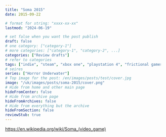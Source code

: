 ```yaml
---
title: "Soma 2015"
date: 2015-09-22

# format for string: "xxxx-xx-xx"
lastmod: "2024-06-19"

# set false when you want the post publish
draft: false
# one category: ["category-1"]
# more categories: ["category-1", "category-2", ...]
categories: ["Review drafts"]
# refer to categories
tags: ["indie", "steam", "xbox one", "playstation 4", "frictional games", "narrative", "metaverse", "science fiction", "madness", "militarism", "submarines", "zombie", "adaptation", "isolation"]
# seires
series: ["Horror Underwater"]
# Top image for the post: /en/images/posts/test/cover.jpg
image: "/uk/images/posts/soma-2015/cover.png"
# Hide from home and other main page
hideFromCenter: false
# Hide from archive page
hideFromArchives: false
# Hide from everything but the archive
hideFromSection: false
reviewStub: true
---
```

https://en.wikipedia.org/wiki/Soma_(video_game)
<!--more-->